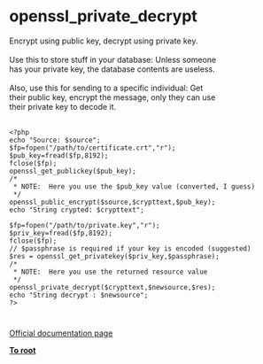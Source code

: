 # openssl_private_decrypt



Encrypt using public key, decrypt using private key.<br><br>Use this to store stuff in your database: Unless someone<br>has your private key, the database contents are useless.<br><br>Also, use this for sending to a specific individual:  Get<br>their public key, encrypt the message, only they can use<br>their private key to decode it.<br><br>

```
<?php
echo "Source: $source";
$fp=fopen("/path/to/certificate.crt","r");
$pub_key=fread($fp,8192);
fclose($fp);
openssl_get_publickey($pub_key);
/*
 * NOTE:  Here you use the $pub_key value (converted, I guess)
 */
openssl_public_encrypt($source,$crypttext,$pub_key);
echo "String crypted: $crypttext";

$fp=fopen("/path/to/private.key","r");
$priv_key=fread($fp,8192);
fclose($fp);
// $passphrase is required if your key is encoded (suggested)
$res = openssl_get_privatekey($priv_key,$passphrase);
/*
 * NOTE:  Here you use the returned resource value
 */
openssl_private_decrypt($crypttext,$newsource,$res);
echo "String decrypt : $newsource";
?>
```
  

#

[Official documentation page](https://www.php.net/manual/en/function.openssl-private-decrypt.php)

**[To root](/README.md)**